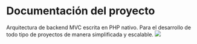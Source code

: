 # Documentación del proyecto

Arquitectura de backend MVC escrita en PHP nativo. Para el desarrollo de todo tipo de proyectos de manera simplificada y escalable.
<img src="https://raw.githubusercontent.com/yh9alek/miscellaneous/refs/heads/main/src/PHP-BAYH9/PHP-BAYH9.PNG">